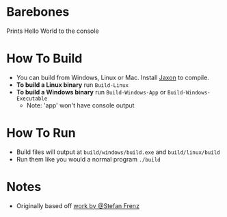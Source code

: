 # Barebones
Prints Hello World to the console

# How To Build
+ You can build from Windows, Linux or Mac. Install [Jaxon](https://konloch.com/Jaxon) to compile.
+ **To build a Linux binary** run `Build-Linux`
+ **To build a Windows binary** run `Build-Windows-App` or `Build-Windows-Executable`
	+ Note: 'app' won't have console output

# How To Run
+ Build files will output at `build/windows/build.exe` and `build/linux/build`
+ Run them like you would a normal program `./build`

# Notes
+ Originally based off [work by @Stefan Frenz](https://fam-frenz.de/stefan/native.html)